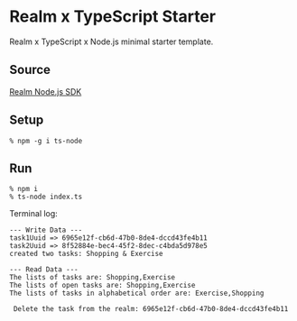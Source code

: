 # Realm x TypeScript Starter
Realm x TypeScript x Node.js minimal starter template.

## Source
[Realm Node.js SDK](https://www.mongodb.com/docs/realm/sdk/node/)

## Setup
```
% npm -g i ts-node
```

## Run
```
% npm i
% ts-node index.ts
```

Terminal log:
```
--- Write Data ---
task1Uuid => 6965e12f-cb6d-47b0-8de4-dccd43fe4b11
task2Uuid => 8f52884e-bec4-45f2-8dec-c4bda5d978e5
created two tasks: Shopping & Exercise

--- Read Data ---
The lists of tasks are: Shopping,Exercise
The lists of open tasks are: Shopping,Exercise
The lists of tasks in alphabetical order are: Exercise,Shopping

 Delete the task from the realm: 6965e12f-cb6d-47b0-8de4-dccd43fe4b11
```